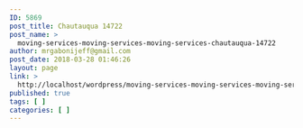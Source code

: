 ```yaml
---
ID: 5869
post_title: Chautauqua 14722
post_name: >
  moving-services-moving-services-moving-services-chautauqua-14722
author: mrgabonijeff@gmail.com
post_date: 2018-03-28 01:46:26
layout: page
link: >
  http://localhost/wordpress/moving-services-moving-services-moving-services-chautauqua-14722/
published: true
tags: [ ]
categories: [ ]
---
```


